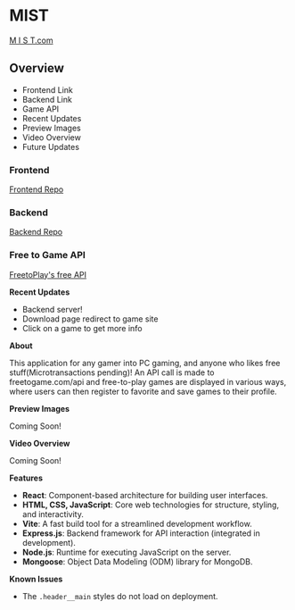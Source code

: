 # MIST

[M I S T.com](https://mist.port0.org/)

## Overview

- Frontend Link
- Backend Link
- Game API
- Recent Updates
- Preview Images
- Video Overview
- Future Updates

### Frontend

[Frontend Repo](https://github.com/Weaver17/Mist-frontend)

### Backend

[Backend Repo](https://github.com/Weaver17/Mist-backend)

### Free to Game API

[FreetoPlay's free API](https://www.freetogame.com/api-doc)

**Recent Updates**

- Backend server!
- Download page redirect to game site
- Click on a game to get more info

**About**

This application for any gamer into PC gaming, and anyone who likes free stuff(Microtransactions pending)! An API call is made to freetogame.com/api and free-to-play games are displayed in various ways, where users can then register to favorite and save games to their profile.

**Preview Images**

Coming Soon!

**Video Overview**

Coming Soon!

**Features**

- **React**: Component-based architecture for building user interfaces.
- **HTML, CSS, JavaScript**: Core web technologies for structure, styling, and interactivity.
- **Vite**: A fast build tool for a streamlined development workflow.
- **Express.js**: Backend framework for API interaction (integrated in development).
- **Node.js**: Runtime for executing JavaScript on the server.
- **Mongoose**: Object Data Modeling (ODM) library for MongoDB.

**Known Issues**

- The `.header__main` styles do not load on deployment.
